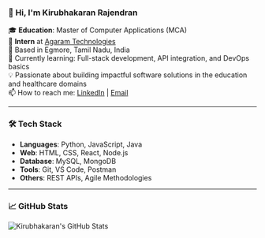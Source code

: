 
### 👋 Hi, I'm Kirubhakaran Rajendran

🎓 **Education**: Master of Computer Applications (MCA)  
💼 **Intern** at [Agaram Technologies](https://www.agaramtech.com/)  
📍 Based in Egmore, Tamil Nadu, India  
🌱 Currently learning: Full-stack development, API integration, and DevOps basics  
💡 Passionate about building impactful software solutions in the education and healthcare domains  
📫 How to reach me: [LinkedIn](https://www.linkedin.com/) | [Email](mailto:your-email@example.com)

---

### 🛠️ Tech Stack

- **Languages**: Python, JavaScript, Java  
- **Web**: HTML, CSS, React, Node.js  
- **Database**: MySQL, MongoDB  
- **Tools**: Git, VS Code, Postman  
- **Others**: REST APIs, Agile Methodologies

---

### 📈 GitHub Stats

![Kirubhakaran's GitHub Stats](https://github-readme-stats.vercel.app/api?username=your-github-username&show_icons=true&theme=radical)

